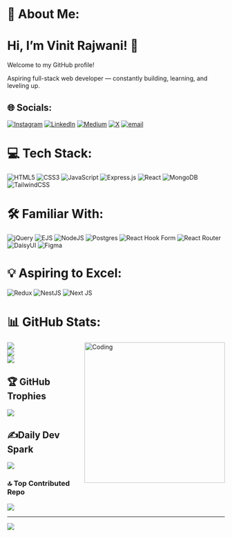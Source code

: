 # 💫 About Me:

# Hi, I’m Vinit Rajwani! 👋
Welcome to my GitHub profile!

Aspiring full-stack web developer — constantly building, learning, and leveling up.

## 🌐 Socials:
[![Instagram](https://img.shields.io/badge/Instagram-%23E4405F.svg?logo=Instagram&logoColor=white)](https://instagram.com/rajwani_vinit01) [![LinkedIn](https://img.shields.io/badge/LinkedIn-%230077B5.svg?logo=linkedin&logoColor=white)](https://www.linkedin.com/in/vinit-rajwani-8468b026b/) [![Medium](https://img.shields.io/badge/Medium-12100E?logo=medium&logoColor=white)](https://medium.com/@rajwanivinit560) [![X](https://img.shields.io/badge/X-black.svg?logo=X&logoColor=white)](https://x.com/RajwaniVinit) [![email](https://img.shields.io/badge/Email-D14836?logo=gmail&logoColor=white)](mailto:rajwanivinit560@gmail.com)
# 💻 Tech Stack:
![HTML5](https://img.shields.io/badge/html5-%23E34F26.svg?style=for-the-badge&logo=html5&logoColor=white) ![CSS3](https://img.shields.io/badge/css3-%231572B6.svg?style=for-the-badge&logo=css3&logoColor=white) ![JavaScript](https://img.shields.io/badge/javascript-%23323330.svg?style=for-the-badge&logo=javascript&logoColor=%23F7DF1E) ![Express.js](https://img.shields.io/badge/express.js-%23404d59.svg?style=for-the-badge&logo=express&logoColor=%2361DAFB)  ![React](https://img.shields.io/badge/react-%2320232a.svg?style=for-the-badge&logo=react&logoColor=%2361DAFB) ![MongoDB](https://img.shields.io/badge/MongoDB-%234ea94b.svg?style=for-the-badge&logo=mongodb&logoColor=white) ![TailwindCSS](https://img.shields.io/badge/tailwindcss-%2338B2AC.svg?style=for-the-badge&logo=tailwind-css&logoColor=white)
# 🛠️ Familiar With:
 ![jQuery](https://img.shields.io/badge/jquery-%230769AD.svg?style=for-the-badge&logo=jquery&logoColor=white) ![EJS](https://img.shields.io/badge/ejs-%23B4CA65.svg?style=for-the-badge&logo=ejs&logoColor=black) ![NodeJS](https://img.shields.io/badge/node.js-6DA55F?style=for-the-badge&logo=node.js&logoColor=white) ![Postgres](https://img.shields.io/badge/postgres-%23316192.svg?style=for-the-badge&logo=postgresql&logoColor=white) ![React Hook Form](https://img.shields.io/badge/React%20Hook%20Form-%23EC5990.svg?style=for-the-badge&logo=reacthookform&logoColor=white) ![React Router](https://img.shields.io/badge/React_Router-CA4245?style=for-the-badge&logo=react-router&logoColor=white) ![DaisyUI](https://img.shields.io/badge/daisyui-5A0EF8?style=for-the-badge&logo=daisyui&logoColor=white)  ![Figma](https://img.shields.io/badge/figma-%23F24E1E.svg?style=for-the-badge&logo=figma&logoColor=white)

# 💡 Aspiring to Excel:
 ![Redux](https://img.shields.io/badge/redux-%23593d88.svg?style=for-the-badge&logo=redux&logoColor=white) ![NestJS](https://img.shields.io/badge/nestjs-%23E0234E.svg?style=for-the-badge&logo=nestjs&logoColor=white) ![Next JS](https://img.shields.io/badge/Next-black?style=for-the-badge&logo=next.js&logoColor=white)

# 📊 GitHub Stats:

<img align="right" width="325" src="https://camo.githubusercontent.com/2366b34bb903c09617990fb5fff4622f3e941349e846ddb7e73df872a9d21233/68747470733a2f2f63646e2e6472696262626c652e636f6d2f75736572732f3733303730332f73637265656e73686f74732f363538313234332f6176656e746f2e676966" alt="Coding">

![](https://github-readme-stats.vercel.app/api?username=Stack-Explorer&theme=dark&hide_border=false&include_all_commits=true&count_private=false)<br/>
![](https://github-readme-streak-stats.herokuapp.com/?user=Stack-Explorer&theme=dark&hide_border=false)<br/>
![](https://github-readme-stats.vercel.app/api/top-langs/?username=Stack-Explorer&theme=dark&hide_border=false&include_all_commits=true&count_private=false&layout=compact)
## 🏆 GitHub Trophies
![](https://github-profile-trophy.vercel.app/?username=Stack-Explorer&theme=radical&no-frame=false&no-bg=true&margin-w=4)
## ✍️Daily Dev Spark
![](https://quotes-github-readme.vercel.app/api?type=horizontal&theme=radical)
### 🔝 Top Contributed Repo
![](https://github-contributor-stats.vercel.app/api?username=Stack-Explorer&limit=5&theme=dark&combine_all_yearly_contributions=true)

---
[![](https://visitcount.itsvg.in/api?id=Stack-Explorer&icon=0&color=0)](https://visitcount.itsvg.in)


